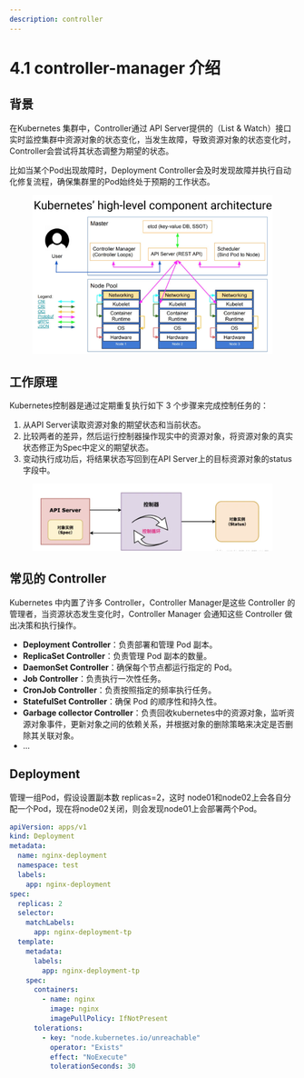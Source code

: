 ```yaml
---
description: controller
---
```


# 4.1 controller-manager 介绍

## 背景

在Kubernetes 集群中，Controller通过 API Server提供的（List & Watch）接口实时监控集群中资源对象的状态变化，当发生故障，导致资源对象的状态变化时，Controller会尝试将其状态调整为期望的状态。

比如当某个Pod出现故障时，Deployment Controller会及时发现故障并执行自动化修复流程，确保集群里的Pod始终处于预期的工作状态。

<figure><img src="../../.gitbook/assets/image (1) (1) (1) (1) (1) (1) (1) (1) (1) (1) (1) (1) (1) (1) (1) (1).png" alt=""><figcaption></figcaption></figure>

## 工作原理

Kubernetes控制器是通过定期重复执行如下 3 个步骤来完成控制任务的：

1. 从API Server读取资源对象的期望状态和当前状态。
2. 比较两者的差异，然后运行控制器操作现实中的资源对象，将资源对象的真实状态修正为Spec中定义的期望状态。
3. 变动执行成功后，将结果状态写回到在API Server上的目标资源对象的status字段中。

<figure><img src="../../.gitbook/assets/截屏2024-06-30 18.27.13.png" alt=""><figcaption></figcaption></figure>

## **常见的 Controller**

Kubernetes 中内置了许多 Controller，Controller Manager是这些 Controller 的管理者，当资源状态发生变化时，Controller Manager 会通知这些 Controller 做出决策和执行操作。

* **Deployment Controller**：负责部署和管理 Pod 副本。
* **ReplicaSet Controller**：负责管理 Pod 副本的数量。
* **DaemonSet Controller**：确保每个节点都运行指定的 Pod。
* **Job Controller**：负责执行一次性任务。
* **CronJob Controller**：负责按照指定的频率执行任务。
* **StatefulSet Controller**：确保 Pod 的顺序性和持久性。
* **Garbage collector Controller**：负责回收kubernetes中的资源对象，监听资源对象事件，更新对象之间的依赖关系，并根据对象的删除策略来决定是否删除其关联对象。
* ...

## Deployment

管理一组Pod，假设设置副本数 replicas=2，这时 node01和node02上会各自分配一个Pod，现在将node02关闭，则会发现node01上会部署两个Pod。

```yaml
apiVersion: apps/v1
kind: Deployment
metadata:
  name: nginx-deployment
  namespace: test
  labels:
    app: nginx-deployment
spec:
  replicas: 2
  selector:
    matchLabels:
      app: nginx-deployment-tp
  template:
    metadata:
      labels:
        app: nginx-deployment-tp
    spec:
      containers:
        - name: nginx
          image: nginx
          imagePullPolicy: IfNotPresent
      tolerations:
        - key: "node.kubernetes.io/unreachable"
          operator: "Exists"
          effect: "NoExecute"
          tolerationSeconds: 30

```
